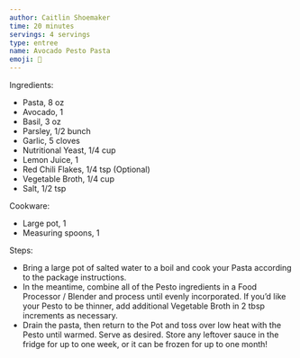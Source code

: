 ```yaml
---
author: Caitlin Shoemaker
time: 20 minutes
servings: 4 servings
type: entree
name: Avocado Pesto Pasta
emoji: 🥑 
---
```


Ingredients:

- Pasta, 8 oz
- Avocado, 1
- Basil, 3 oz
- Parsley, 1/2 bunch
- Garlic, 5 cloves
- Nutritional Yeast, 1/4 cup
- Lemon Juice, 1
- Red Chili Flakes, 1/4 tsp (Optional)
- Vegetable Broth, 1/4 cup
- Salt, 1/2 tsp

Cookware:

- Large pot, 1
- Measuring spoons, 1

Steps:

- Bring a large pot of salted water to a boil and cook your Pasta according to the package instructions.
- In the meantime, combine all of the Pesto ingredients in a Food Processor / Blender and process until evenly incorporated. If you’d like your Pesto to be thinner, add additional Vegetable Broth in 2 tbsp increments as necessary.
- Drain the pasta, then return to the Pot and toss over low heat with the Pesto until warmed. Serve as desired. Store any leftover sauce in the fridge for up to one week, or it can be frozen for up to one month!